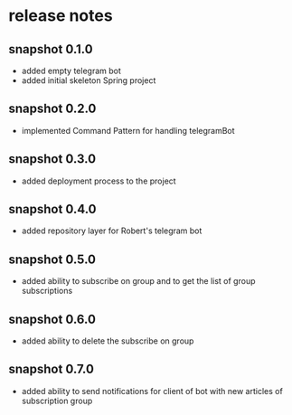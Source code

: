 # release notes

## snapshot 0.1.0
* added empty telegram bot
* added initial skeleton Spring project

## snapshot 0.2.0
* implemented Command Pattern for handling telegramBot

## snapshot 0.3.0
* added deployment process to the project

## snapshot 0.4.0
* added repository layer for Robert's telegram bot

## snapshot 0.5.0
* added ability to subscribe on group and to get the list of group subscriptions

## snapshot 0.6.0
* added ability to delete the subscribe on group

## snapshot 0.7.0
* added ability to send notifications for client of bot with new articles of subscription group